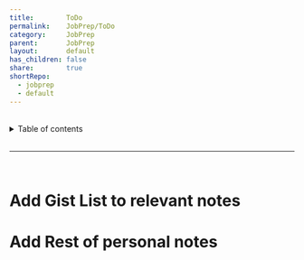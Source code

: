 ```yaml
---
title:        ToDo    
permalink:    JobPrep/ToDo    
category:     JobPrep    
parent:       JobPrep    
layout:       default    
has_children: false    
share:        true    
shortRepo:    
  - jobprep    
  - default              
---
```

    
    
<br/>              
    
<details markdown="block">                    
<summary>                    
Table of contents                    
</summary>                    
{: .text-delta }                    
1. TOC                    
{:toc}                    
</details>                    
    
<br/>                    
    
***                    
    
<br/>    
    
# Add Gist List to relevant notes    
    
# Add Rest of personal notes